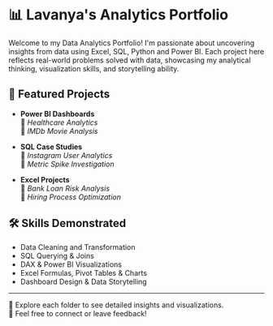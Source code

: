 # 📊 Lavanya's Analytics Portfolio

Welcome to my Data Analytics Portfolio! I'm passionate about uncovering insights from data using Excel, SQL, Python and Power BI. Each project here reflects real-world problems solved with data, showcasing my analytical thinking, visualization skills, and storytelling ability.

## 💼 Featured Projects

- **Power BI Dashboards**  
  📌 *Healthcare Analytics*  
  📌 *IMDb Movie Analysis*

- **SQL Case Studies**  
  📌 *Instagram User Analytics*  
  📌 *Metric Spike Investigation*

- **Excel Projects**  
  📌 *Bank Loan Risk Analysis*  
  📌 *Hiring Process Optimization*

## 🛠 Skills Demonstrated

- Data Cleaning and Transformation  
- SQL Querying & Joins  
- DAX & Power BI Visualizations  
- Excel Formulas, Pivot Tables & Charts  
- Dashboard Design & Data Storytelling

---

🌟 Explore each folder to see detailed insights and visualizations.  
💬 Feel free to connect or leave feedback!
